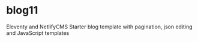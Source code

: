 # blog11

Eleventy and NetlifyCMS Starter blog template with pagination, json editing and JavaScript templates
